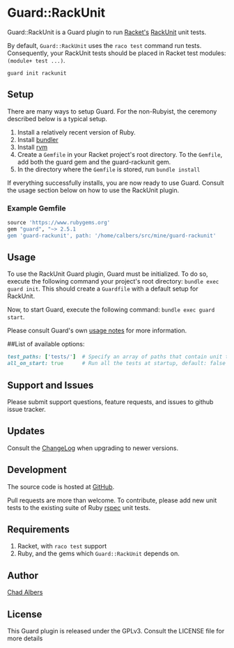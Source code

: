# Guard::RackUnit

Guard::RackUnit is a Guard plugin to run
[Racket's](http:/racket-lang.org)
[RackUnit](http://docs.racket-lang.org/rackunit/index.html) unit
tests.

By default, `Guard::RackUnit` uses the `raco test` command run
tests. Consequently, your RackUnit tests should be placed in
Racket test modules: `(module+ test ...)`.

```
guard init rackunit
```

## Setup
There are many ways to setup Guard. For the non-Rubyist, the ceremony
described below is a typical setup.

1. Install a relatively recent version of Ruby.
2. Install [bundler](http://bundler.io)
3. Install [rvm](https://rvm.io)
4. Create a `Gemfile` in your Racket project's root directory. To the
   `Gemfile`, add both the guard gem and the guard-rackunit gem.
5. In the directory where the `Gemfile` is stored, run `bundle install`

If everything successfully installs, you are now ready to use
Guard. Consult the usage section below on how to use the RackUnit
plugin.

### Example Gemfile
``` ruby
source 'https://www.rubygems.org'
gem "guard", "~> 2.5.1
gem 'guard-rackunit', path: '/home/calbers/src/mine/guard-rackunit'
```

## Usage
To use the RackUnit Guard plugin, Guard must be initialized. To do so,
execute the following command your project's root directory: `bundle
exec guard init`. This should create a `Guardfile` with a default
setup for RackUnit.

Now, to start Guard, execute the following command: `bundle exec guard
start`.

Please consult Guard's own
[usage notes](https://github.com/guard/guard#readme) for more
information.

##List of available options:
``` ruby
test_paths: ['tests/']  # Specify an array of paths that contain unit test files
all_on_start: true      # Run all the tests at startup, default: false
```

## Support and Issues
Please submit support questions, feature requests, and issues to
github issue tracker.

## Updates
Consult the [ChangeLog](Changelog) when upgrading to newer versions.

## Development
The source code is hosted at
[GitHub](https://github.com/neomantic/guard-rackunit).

Pull requests are more than welcome. To contribute, please add new
unit tests to the existing suite of Ruby
[rspec](https://relishapp.com/rspec) unit tests.

## Requirements
1. Racket, with `raco test` support
2. Ruby, and the gems which `Guard::RackUnit` depends on.

## Author
[Chad Albers](https://github.com/neomantic)

## License
This Guard plugin is released under the GPLv3. Consult the LICENSE
file for more details
